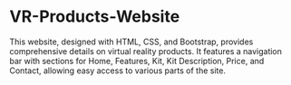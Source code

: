 # VR-Products-Website
 This website, designed with HTML, CSS, and Bootstrap, provides comprehensive details on virtual reality products. It features a navigation bar with sections for Home, Features, Kit, Kit Description, Price, and Contact, allowing easy access to various parts of the site.
